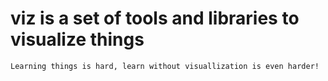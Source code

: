 # viz is a set of tools and libraries to visualize things

```
Learning things is hard, learn without visuallization is even harder!
```